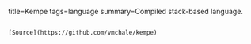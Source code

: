 title=Kempe
tags=language
summary=Compiled stack-based language.
~~~~~~

[Source](https://github.com/vmchale/kempe)

